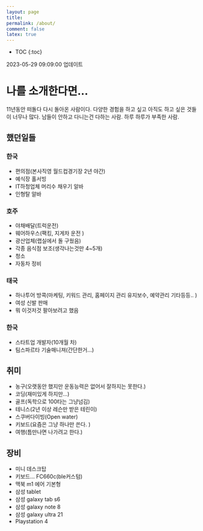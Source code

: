 ```yaml
---
layout: page
title:
permalink: /about/
comment: false
latex: true
---
```

* TOC
{:toc}


2023-05-29 09:09:00 업데이트 


# 나를 소개한다면...
11년동안 떠돌다 다시 돌아온 사람이다.
다양한 경험을 하고 싶고 아직도 하고 싶은 것들이 너무나 많다.
남들이 안하고 다니는건 다하는 사람.
하루 하루가 부족한 사람.

## 했던일들
### 한국
 - 편의점(본사직영 월드컵경기장 2년 야간)
 - 예식장 홀서빙 
 - IT하청업체 머리수 채우기 알바
 - 인형탈 알바
 
### 호주
 - 야채배달(트럭운전) 
 - 웨어하우스(팩킹, 지게차 운전 )
 - 광산업체(랩실에서 돌 구웠음)
 - 각종 음식점 보조(생각나는것만 4~5개)
 - 청소
 - 자동차 정비
 
### 태국
 - 하나투어 방콕(마케팅, 키워드 관리, 홈페이지 관리 유지보수, 예약관리 기타등등..  )
 - 여성 신발 판매
 - 뭐 이것저것 팔아보려고 했음

### 한국
 - 스타트업 개발자(10개월 차)
 - 팀스파르타 기술매니져(간단한거...)

## 취미
 - 농구(오랫동안 했지만 운동능력은 없어서 잘하지는 못한다.)
 - 코딩(재미있게 하지만...)
 - 골프(독학으로 100타는 그냥넘김)
 - 테니스(2년 이상 레슨만 받은 테린이)
 - 스쿠버다이빙(Open water)
 - 키보드(요즘은 그냥 하나만 쓴다. )
 - 여행(틈만나면 나가려고 한다.)
 
## 장비
 - 미니 데스크탑
 - 키보드... FC660c(ble커스텀)
 - 맥북 m1 에어 기본형
 - 삼성 tablet
 - 삼성 galaxy tab s6
 - 삼성 galaxy note 8
 - 삼성 galaxy ultra 21
 - Playstation 4
